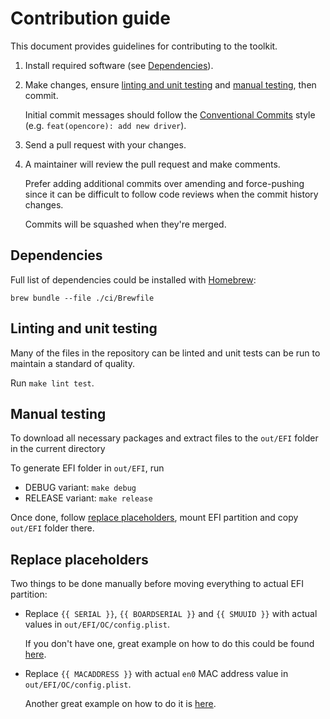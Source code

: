 # Contribution guide

This document provides guidelines for contributing to the toolkit.

1. Install required software (see [Dependencies](#dependencies)).
2. Make changes, ensure [linting and unit testing](#linting-and-unit-testing) and [manual testing](#manual-testing), then commit.

   Initial commit messages should follow the [Conventional Commits](https://www.conventionalcommits.org/) style (e.g. `feat(opencore): add new driver`).
3. Send a pull request with your changes.
4. A maintainer will review the pull request and make comments.

   Prefer adding additional commits over amending and force-pushing since it can be difficult to follow code reviews when the commit history changes.

   Commits will be squashed when they're merged.

## Dependencies

Full list of dependencies could be installed with [Homebrew](https://brew.sh/):

```shell
brew bundle --file ./ci/Brewfile
```

## Linting and unit testing

Many of the files in the repository can be linted and unit tests can be run to maintain a standard of quality.

Run `make lint test`.

## Manual testing

To download all necessary packages and extract files to the `out/EFI` folder in the current directory

To generate EFI folder in `out/EFI`, run

- DEBUG variant: `make debug`
- RELEASE variant: `make release`

Once done, follow [replace placeholders](#replace-placeholders), mount EFI partition and copy `out/EFI` folder there.

## Replace placeholders

Two things to be done manually before moving everything to actual EFI partition:

- Replace `{{ SERIAL }}`, `{{ BOARDSERIAL }}` and `{{ SMUUID }}` with actual values in `out/EFI/OC/config.plist`.

  If you don't have one, great example on how to do this could be found
  [here](https://dortania.github.io/OpenCore-Post-Install/universal/iservices.html).
- Replace `{{ MACADDRESS }}` with actual `en0` MAC address value in `out/EFI/OC/config.plist`.

  Another great example on how to do it is [here](https://dortania.github.io/OpenCore-Post-Install/universal/iservices.html#fixing-en0).
